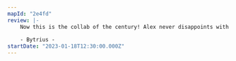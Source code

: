 ```yaml
---
mapId: "2e4fd"
review: |-
    Now this is the collab of the century! Alex never disappoints with how fantastic his representation is and Timeweaver showcases just how masterclass he is when it comes to V3 lighting. Some of their best work in my opinion, really combining the strengths of both of these mappers for one BANGER mapset. Highly recommend checking this map out, as well as Time and Alex's other works!
    
    - Bytrius -
startDate: "2023-01-18T12:30:00.000Z"
---
```

